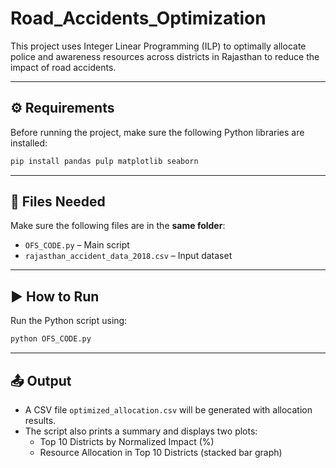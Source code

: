 # Road_Accidents_Optimization

This project uses Integer Linear Programming (ILP) to optimally allocate police and awareness resources across districts in Rajasthan to reduce the impact of road accidents.

---

## ⚙️ Requirements

Before running the project, make sure the following Python libraries are installed:

```bash
pip install pandas pulp matplotlib seaborn
```

---

## 📁 Files Needed

Make sure the following files are in the **same folder**:

- `OFS_CODE.py` – Main script  
- `rajasthan_accident_data_2018.csv` – Input dataset  

---

## ▶️ How to Run

Run the Python script using:

```bash
python OFS_CODE.py
```

---

## 📤 Output

- A CSV file `optimized_allocation.csv` will be generated with allocation results.
- The script also prints a summary and displays two plots:
  - Top 10 Districts by Normalized Impact (%)
  - Resource Allocation in Top 10 Districts (stacked bar graph)
